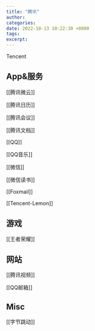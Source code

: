 ```yaml
---
title: "腾讯"
author: 
categories: 
date: 2022-10-13 10:22:30 +0800
tags: 
excerpt: 
---
```



Tencent



## App&服务


[[腾讯微云]]

[[腾讯日历]]

[[腾讯会议]]

[[腾讯文档]]

[[QQ]]

[[QQ音乐]]

[[微信]]

[[微信读书]]

[[Foxmail]]

[[Tencent-Lemon]]


## 游戏

[[王者荣耀]]


## 网站

[[腾讯视频]]

[[QQ邮箱]]

## Misc

[[字节跳动]]


